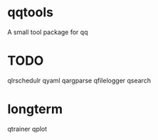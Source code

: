 # qqtools

A small tool package for qq


# TODO
qlrschedulr
qyaml
qargparse
qfilelogger
qsearch

# longterm 
qtrainer
qplot

